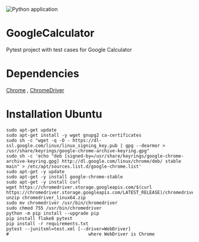 ![Python application](https://github.com/omoskovko/GoogleCalculator/workflows/Python%20application/badge.svg)

# GoogleCalculator
Pytest project with test cases for Google Calculator


# Dependencies
[Chrome](https://www.google.com/chrome/) 
, [ChromeDriver](https://chromedriver.chromium.org/downloads)


# Installation Ubuntu
```
sudo apt-get update
sudo apt-get install -y wget gnupg2 ca-certificates
sudo sh -c "wget -q -O - https://dl-ssl.google.com/linux/linux_signing_key.pub | gpg --dearmor > /usr/share/keyrings/google-chrome-archive-keyring.gpg"
sudo sh -c 'echo "deb [signed-by=/usr/share/keyrings/google-chrome-archive-keyring.gpg] http://dl.google.com/linux/chrome/deb/ stable main" > /etc/apt/sources.list.d/google-chrome.list'
sudo apt-get -y update
sudo apt-get -y install google-chrome-stable
sudo apt-get -y install curl
wget https://chromedriver.storage.googleapis.com/$(curl https://chromedriver.storage.googleapis.com/LATEST_RELEASE)/chromedriver_linux64.zip
unzip chromedriver_linux64.zip
sudo mv chromedriver /usr/bin/chromedriver
sudo chmod 755 /usr/bin/chromedriver
python -m pip install --upgrade pip
pip install flake8 pytest
pip install -r requirements.txt
pytest --junitxml=test.xml [--driver=WebDriver]
#                              where WebDriver is Chrome
```
